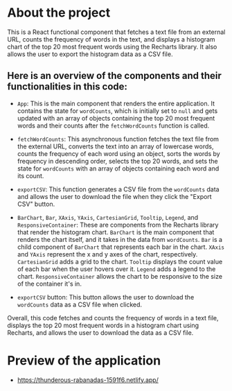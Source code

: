 
# About the project
This is a React functional component that fetches a text file from an external URL, counts the frequency of words in the text, and displays a histogram chart of the top 20 most frequent words using the Recharts library. It also allows the user to export the histogram data as a CSV file.

## Here is an overview of the components and their functionalities in this code:

- `App`: This is the main component that renders the entire application. It contains the state for `wordCounts`, which is initially set to `null` and gets updated with an array of objects containing the top 20 most frequent words and their counts after the `fetchWordCounts` function is called.

- `fetchWordCounts`: This asynchronous function fetches the text file from the external URL, converts the text into an array of lowercase words, counts the frequency of each word using an object, sorts the words by frequency in descending order, selects the top 20 words, and sets the state for `wordCounts` with an array of objects containing each word and its count.

- `exportCSV`: This function generates a CSV file from the `wordCounts` data and allows the user to download the file when they click the "Export CSV" button.

- `BarChart`, `Bar`, `XAxis`, `YAxis`, `CartesianGrid`, `Tooltip`, `Legend`, and `ResponsiveContainer`: These are components from the Recharts library that render the histogram chart. `BarChart` is the main component that renders the chart itself, and it takes in the data from `wordCounts`. `Bar` is a child component of `BarChart` that represents each bar in the chart. `XAxis` and `YAxis` represent the x and y axes of the chart, respectively. `CartesianGrid` adds a grid to the chart. `Tooltip` displays the count value of each bar when the user hovers over it. `Legend` adds a legend to the chart. `ResponsiveContainer` allows the chart to be responsive to the size of the container it's in.

- `exportCSV` button: This button allows the user to download the `wordCounts` data as a CSV file when clicked.

Overall, this code fetches and counts the frequency of words in a text file, displays the top 20 most frequent words in a histogram chart using Recharts, and allows the user to download the data as a CSV file.

# Preview of the application
- https://thunderous-rabanadas-1591f6.netlify.app/
